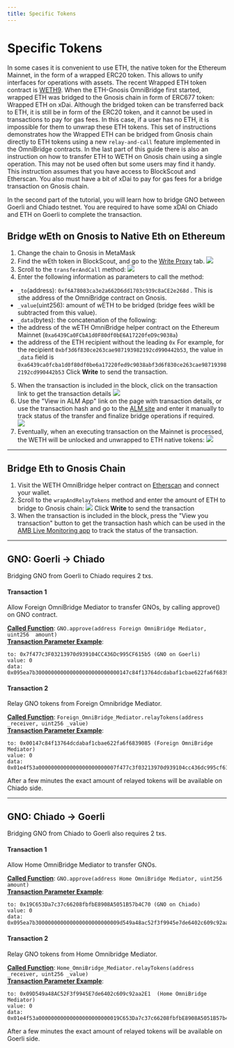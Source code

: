 ```yaml
---
title: Specific Tokens
---
```


# Specific Tokens

In some cases it is convenient to use ETH, the native token for the Ethereum Mainnet, in the form of a wrapped ERC20 token. This allows to unify interfaces for operations with assets. The recent Wrapped ETH token contract is [WETH9](https://etherscan.io/address/0xc02aaa39b223fe8d0a0e5c4f27ead9083c756cc2).
When the ETH-Gnosis OmniBridge first started, wrapped ETH was bridged to the Gnosis chain in form of ERC677 token: Wrapped ETH on xDai.
Although the bridged token can be transferred back to ETH, it is still be in form of the ERC20 token, and it cannot be used in transactions to pay for gas fees. In this case, if a user has no ETH, it is impossible for them to unwrap these ETH tokens.
This set of instructions demonstrates how the Wrapped ETH can be bridged from Gnosis chain directly to ETH tokens using a new `relay-and-call` feature implemented in the OmniBridge contracts. In the last part of this guide there is also an instruction on how to transfer ETH to WETH on Gnosis chain using a single operation. This may not be used often but some users may find it handy.
This instruction assumes that you have access to BlockScout and Etherscan. You also must have a bit of xDai to pay for gas fees for a bridge transaction on Gnosis chain.

In the second part of the tutorial, you will learn how to bridge GNO between Goerli and Chiado testnet. You are required to have some xDAI on Chiado and ETH on Goerli to complete the transaction.

## Bridge wEth on Gnosis to Native Eth on Ethereum

1. Change the chain to Gnosis in MetaMask
2. Find the wEth token in BlockScout, and go to the [Write Proxy](https://gnosis.blockscout.com/address/0x6A023CCd1ff6F2045C3309768eAd9E68F978f6e1?tab=write_proxy) tab.
   ![](/img/bridges/omni-bridge-to-native-eth1.png)
3. Scroll to the `transferAndCall` method:
   ![](/img/bridges/omni-bridge-to-native-eth2.png)
4. Enter the following information as parameters to call the method:

- `_to`(address): `0xf6A78083ca3e2a662D6dd1703c939c8aCE2e268d` . This is sthe address of the OmniBridge contract on Gnosis.
- `_value`(uint256): amount of wETH to be bridged (bridge fees wikll be subtracted from this value).
- `_data`(bytes): the concatenation of the following:
- the address of the wETH OmniBridge helper contract on the Ethereum Mainnet (`0xa6439Ca0FCbA1d0F80df0bE6A17220feD9c9038a`)
- the address of the ETH recipient without the leading `0x`
  For example, for the recipient `0xbf3d6f830ce263cae987193982192cd990442b53`, the value in `_data` field is `0xa6439ca0fcba1d0f80df0be6a17220fed9c9038abf3d6f830ce263cae987193982192cd990442b53`
  Click **Write** to send the transaction.

5. When the transaction is included in the block, click on the transaction link to get the transaction details
   ![](/img/bridges/omni-bridge-to-native-eth3.png)
6. Use the "View in ALM App" link on the page with transaction details, or use the transaction hash and go to the [ALM site](https://alm-bridge-monitor.gnosischain.com/) and enter it manually to track status of the transfer and finalize bridge operations if required.  
   ![](/img/bridges/omni-bridge-to-native-eth4.png)
7. Eventually, when an executing transaction on the Mainnet is processed, the WETH will be unlocked and unwrapped to ETH native tokens:
   ![](/img/bridges/omni-bridge-to-native-eth5.png)

---

## Bridge Eth to Gnosis Chain

1. Visit the WETH OmniBridge helper contract on [Etherscan](https://etherscan.io/address/0xa6439ca0fcba1d0f80df0be6a17220fed9c9038a#writeContract) and connect your wallet.
2. Scroll to the `wrapAndRelayTokens` method and enter the amount of ETH to bridge to Gnosis chain:
   ![](/img/bridges/omni-bridge-from-native-eth1.png)
   Click **Write** to send the transaction
3. When the transaction is included in the block, press the "View you transaction" button to get the transaction hash which can be used in the [AMB Live Monitoring app](https://alm-bridge-monitor.gnosischain.com/) to track the status of the transaction.

---

## GNO: Goerli -> Chiado

Bridging GNO from Goerli to Chiado requires 2 txs.

#### Transaction 1

Allow Foreign OmniBridge Mediator to transfer GNOs, by calling approve() on GNO contract.

**[Called Function](https://goerli.etherscan.io/address/0x7f477c3F03213970d939104CC436Dc995CF615b5)**: `GNO.approve(address Foreign OmniBridge Mediator, uint256  amount)`  
**[Transaction Parameter Example](https://docs.metamask.io/guide/sending-transactions.html)**:

```
to: 0x7f477c3F03213970d939104CC436Dc995CF615b5 (GNO on Goerli)
value: 0
data: 0x095ea7b300000000000000000000000000147c84f13764dcdabaf1cbae622fa6f683908500000000000000000000000000000000000000000000d3c21bcecceda1000000
```

#### Transaction 2

Relay GNO tokens from Foreign Omnibridge Mediator.

**[Called Function](https://goerli.etherscan.io/address/0x00147c84f13764dcdabaf1cbae622fa6f6839085)**: `Foreign_OmniBridge_Mediator.relayTokens(address _receiver, uint256 _value)`  
**[Transaction Parameter Example](https://docs.metamask.io/guide/sending-transactions.html)**:

```
to: 0x00147c84f13764dcdabaf1cbae622fa6f6839085 (Foreign OmniBridge Mediator)
value: 0
data: 0x01e4f53a0000000000000000000000007f477c3f03213970d939104cc436dc995cf615b50000000000000000000000000000000000000000000000000de0b6b3a7640000
```

After a few minutes the exact amount of relayed tokens will be available on Chiado side.

---

## GNO: Chiado -> Goerli

Bridging GNO from Chiado to Goerli also requires 2 txs.

#### Transaction 1

Allow Home OmniBridge Mediator to transfer GNOs.

**[Called Function](https://blockscout.com/gnosis/chiado/address/0x19C653Da7c37c66208fbfbE8908A5051B57b4C70)**: `GNO.approve(address Home OmniBridge Mediator, uint256 amount)`  
 **[Transaction Parameter Example](https://docs.metamask.io/guide/sending-transactions.html)**:

```
to: 0x19C653Da7c37c66208fbfbE8908A5051B57b4C70 (GNO on Chiado)
value: 0
data: 0x095ea7b300000000000000000000000009d549a48ac52f3f9945e7de6402c609c92aa2e100000000000000000000000000000000000000000000d3c21bcecceda1000000
```

#### Transaction 2

Relay GNO tokens from Home Omnibridge Mediator.

**[Called Function](https://blockscout.com/gnosis/chiado/address/0x09D549a48AC52F3f9945E7de6402c609c92aa2E1)**: `Home_OmniBridge_Mediator.relayTokens(address _receiver, uint256 _value)`  
 **[Transaction Parameter Example](https://docs.metamask.io/guide/sending-transactions.html)**:

```
to: 0x09D549a48AC52F3f9945E7de6402c609c92aa2E1  (Home OmniBridge Mediator)
value: 0
data: 0x01e4f53a00000000000000000000000019C653Da7c37c66208fbfbE8908A5051B57b4C700000000000000000000000000000000000000000000000000de0b6b3a7640000
```

After a few minutes the exact amount of relayed tokens will be available on Goerli side.
